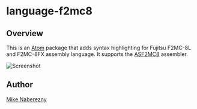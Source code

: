 # language-f2mc8

## Overview

This is an [Atom](https://atom.io) package that adds syntax highlighting for Fujitsu F2MC-8L and F2MC-8FX assembly language.  It supports the
[ASF2MC8](http://shop-pdp.net/ashtml/asf2mc.htm) assembler.

![Screenshot](https://user-images.githubusercontent.com/52712/32154389-a3387868-bced-11e7-85d8-32e6000793b2.png)

## Author

[Mike Naberezny](https://github.com/mnaberez/)
